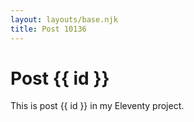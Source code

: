 ```yaml
---
layout: layouts/base.njk
title: Post 10136
---
```


# Post {{ id }}

This is post {{ id }} in my Eleventy project.
